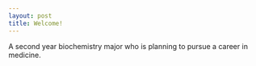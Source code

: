 ```yaml
---
layout: post
title: Welcome!
---
```

A second year biochemistry major who is planning to pursue a career in medicine. 
